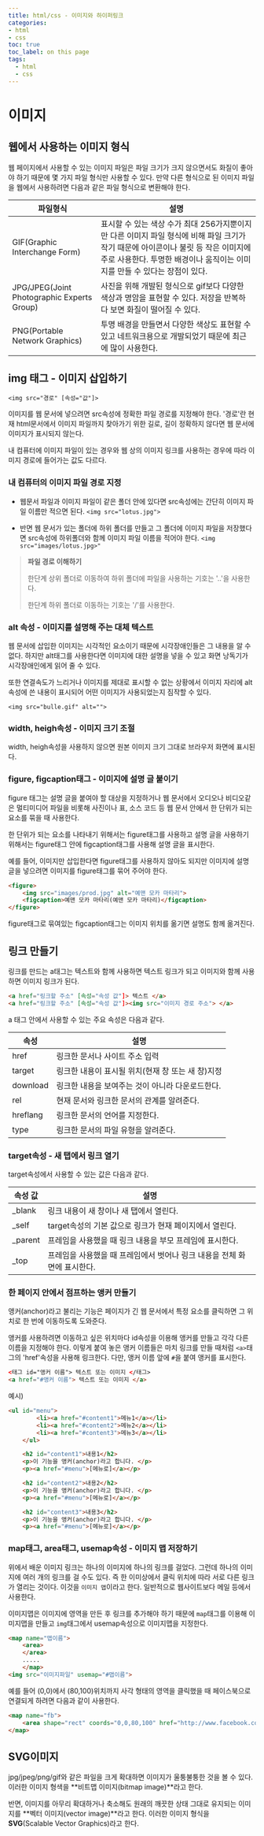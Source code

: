 ```yaml
---
title: html/css - 이미지와 하이퍼링크
categories:
- html
- css
toc: true
toc_label: on this page
tags:
  - html
  - css
---
```


# 이미지

## 웹에서 사용하는 이미지 형식

웹 페이지에서 사용할 수 있는 이미지 파일은 파일 크기가 크지 않으면서도 화질이 좋아야 하기 때문에 몇 가지 파일 형식만 사용할 수 있다. 만약 다른 형식으로 된 이미지 파일을 웹에서 사용하려면 다음과 같은 파일 형식으로 변환해야 한다.

| 파일형식                                   | 설명                                                         |
| ------------------------------------------ | ------------------------------------------------------------ |
| GIF(Graphic Interchange Form)              | 표시할 수 있는 색상 수가 최대 256가지뿐이지만 다른 이미지 파일 형식에 비해 파일 크기가 작기 때문에 아이콘이나 불릿 등 작은 이미지에 주로 사용한다. 투명한 배경이나 움직이는 이미지를 만들 수 있다는 장점이 있다. |
| JPG/JPEG(Joint Photographic Experts Group) | 사진을 위해 개발된 형식으로 gif보다 다양한 색상과 명암을 표현할 수 있다. 저장을 반복하다 보면 화질이 떨어질 수 있다. |
| PNG(Portable Network Graphics)             | 투명 배경을 만들면서 다양한 색상도 표현할 수 있고 네트워크용으로 개발되었기 때문에 최근에 많이 사용한다. |



## img 태그 - 이미지 삽입하기

`<img src="경로" [속성="값"]>`

이미지를 웹 문서에 넣으려면 src속성에 정확한 파일 경로를 지정해야 한다. '경로'란 현재 html문서에서 이미지 파일까지 찾아가기 위한 길로, 길이 정확하지 않다면 웹 문서에 이미지가 표시되지 않는다.

내 컴퓨터에 이미지 파일이 있는 경우와 웹 상의 이미지 링크를 사용하는 경우에 따라 이미지 경로에 들어가는 값도 다르다.



### 내 컴퓨터의 이미지 파일 경로 지정

- 웹문서 파일과 이미지 파일이 같은 폴더 안에 있다면 src속성에는 간단히 이미지 파일 이름만 적으면 된다. `<img src="lotus.jpg">`

- 반면 웹 문서가 있는 폴더에 하위 폴더를 만들고 그 폴더에 이미지 파일을 저장했다면 src속성에 하위폴더와 함께 이미지 파일 이름을 적어야 한다. `<img src="images/lotus.jpg>"`



> **파일 경로 이해하기**
>
> 한단계 상위 폴더로 이동하여 하위 폴더에 파일을 사용하는 기호는 '..'을 사용한다. 
>
> 한단계 하위 폴더로 이동하는 기호는 '/'를 사용한다.



### alt 속성 - 이미지를 설명해 주는 대체 텍스트

웹 문서에 삽입한 이미지는 시각적인 요소이기 때문에 시각장애인들은 그 내용을 알 수 없다. 하지만 alt태그를 사용한다면 이미지에 대한 설명을 넣을 수 있고 화면 낭독기가 시각장애인에게 읽어 줄 수 있다. 

또한 연결속도가 느리거나 이미지를 제대로 표시할 수 없는 상황에서 이미지 자리에 alt속성에 쓴 내용이 표시되어 어떤 이미지가 사용되었는지 짐작할 수 있다.

`<img src="bulle.gif" alt="">`



### width, heigh속성 - 이미지 크기 조절

width, heigh속성을 사용하지 않으면 원본 이미지 크기 그대로 브라우저 화면에 표시된다.



### figure, figcaption태그 - 이미지에 설명 글 붙이기

figure 태그는 설명 글을 붙여야 할 대상을 지정하거나 웹 문서에서 오디오나 비디오같은 멀티미디어 파일을 비롯해 사진이나 표, 소스 코드 등 웹 문서 안에서 한 단위가 되는 요소를 묶을 때 사용한다.

한 단위가 되는 요소를 나타내기 위해서는 figure태그를 사용하고 설명 글을 사용하기 위해서는 figure태그 안에 figcaption태그를 사용해 설명 글을 표시한다. 

예를 들어, 이미지만 삽입한다면 figure태그를 사용하지 않아도 되지만 이미지에 설명 글을 넣으려면 이미지를 figure태그를 묶어 주어야 한다.

```html
<figure>
    <img src="images/prod.jpg" alt="예맨 모카 마타리">
    <figcaption>예맨 모카 마타리(예맨 모카 마타리)</figcaption>
</figure>
```

figure태그로 묶여있는 figcaption태그는 이미지 위치를 옮기면 설명도 함께 옮겨진다.



## 링크 만들기

링크를 만드는 a태그는 텍스트와 함께 사용하면 텍스트 링크가 되고 이미지와 함께 사용하면 이미지 링크가 된다.

```html
<a href="링크할 주소" [속성="속성 값"]> 텍스트 </a>
<a href="링크할 주소" [속성="속성 값"]><img src="이미지 경로 주소"> </a>
```

a 태그 안에서 사용할 수 있는 주요 속성은 다음과 같다.

| 속성     | 설명                                              |
| -------- | ------------------------------------------------- |
| href     | 링크한 문서나 사이트 주소 입력                    |
| target   | 링크한 내용이 표시될 위치(현재 창 또는 새 창)지정 |
| download | 링크한 내용을 보여주는 것이 아니라 다운로드한다.  |
| rel      | 현재 문서와 링크한 문서의 관계를 알려준다.        |
| hreflang | 링크한 문서의 언어를 지정한다.                    |
| type     | 링크한 문서의 파일 유형을 알려준다.               |



### target속성 - 새 탭에서 링크 열기

target속성에서 사용할 수 있는 값은 다음과 같다.

| 속성 값 | 설명                                                         |
| ------- | ------------------------------------------------------------ |
| _blank  | 링크 내용이 새 창이나 새 탭에서 열린다.                      |
| _self   | target속성의 기본 값으로 링크가 현재 페이지에서 열린다.      |
| _parent | 프레임을 사용했을 때 링크 내용을 부모 프레임에 표시한다.     |
| _top    | 프레임을 사용했을 때 프레임에서 벗어나 링크 내용을 전체 화면에 표시한다. |



### 한 페이지 안에서 점프하는 앵커 만들기

앵커(anchor)라고 불리는 기능은 페이지가 긴 웹 문서에서 특정 요소를 클릭하면 그 위치로 한 번에 이동하도록 도와준다.

앵커를 사용하려면 이동하고 싶은 위치마다 id속성을 이용해 앵커를 만들고 각각 다른 이름을 지정해야 한다. 이렇게 붙여 놓은 앵커 이름들은 마치 링크를 만들 때처럼 `<a>`태그의 'href'속성을 사용해 링크한다. 다만, 앵커 이름 앞에 `#`을 붙여 앵커를 표시한다.

```html
<태그 id="앵커 이름"> 텍스트 또는 이미지 </태그>
<a href="#앵커 이름"> 텍스트 또는 이미지 </a>
```

예시)

```html
<ul id="menu">
        <li><a href="#content1">메뉴1</a></li>
        <li><a href="#content2">메뉴2</a></li>
        <li><a href="#content3">메뉴3</a></li>
    </ul>

    <h2 id="content1">내용1</h2>
    <p>이 기능을 앵커(anchor)라고 합니다. </p>
    <p><a href="#menu">[메뉴로]</a></p>

    <h2 id="content2">내용2</h2>
    <p>이 기능을 앵커(anchor)라고 합니다. </p>
    <p><a href="#menu">[메뉴로]</a></p>

    <h2 id="content3">내용3</h2>
    <p>이 기능을 앵커(anchor)라고 합니다. </p>
    <p><a href="#menu">[메뉴로]</a></p>
```



### map태그, area태그, usemap속성 - 이미지 맵 저장하기

위에서 배운 이미지 링크는 하나의 이미지에 하나의 링크를 걸었다. 그런데 하나의 이미지에 여러 개의 링크를 걸 수도 있다. 즉 한 이미상에서 클릭 위치에 따라 서로 다른 링크가 열리는 것이다. 이것을 `이미지 맵`이라고 한다. 일반적으로 웹사이트보다 메일 등에서 사용한다.

이미지맵은 이미지에 영역을 만든 후 링크를 추가해야 하기 때문에 `map`태그를 이용해 이미지맵을 만들고 `img`태그에서 usemap속성으로 이미지맵을 지정한다.

```html
<map name="맵이름">
	<area>
	</area>
	.....
	</map>
<img src="이미지파일" usemap="#맵이름">
```



예를 들어 (0,0)에서 (80,100)위치까지 사각 형태의 영역을 클릭했을 때 페이스북으로 연결되게 하려면 다음과 같이 사용한다.

```html
<map name="fb">
	<area shape="rect" coords="0,0,80,100" href="http://www.facebook.com" alt="페이스북">
</map>
```



## SVG이미지

jpg/jpeg/png/gif와 같은 파일을 크게 확대하면 이미지가 울퉁불퉁한 것을 볼 수 있다. 이러한 이미지 형색을 **비트맵 이미지(bitmap image)**라고 한다. 

반면, 이미지를 아무리 확대하거나 축소해도 원래의 깨끗한 상태 그대로 유지되는 이미지를 **벡터 이미지(vector image)**라고 한다. 이러한 이미지 형식을 **SVG**(Scalable Vector Graphics)라고 한다.


